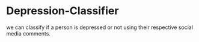 # Depression-Classifier
we can classify if a person is depressed or not using their respective social media comments.
